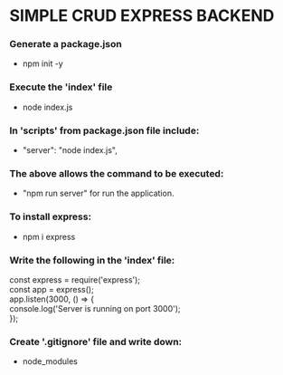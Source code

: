 # SIMPLE CRUD EXPRESS BACKEND

### Generate a package.json  
* npm init -y

### Execute the 'index' file  
* node index.js

### In 'scripts' from package.json file include:  
* "server": "node index.js",

### The above allows the command to be executed:  
* "npm run server" for run the application.

### To install express:  
* npm i express  

### Write the following in the 'index' file:
const express = require('express');  
const app = express();  
app.listen(3000, () => {  
    console.log('Server is running on port 3000');  
});  

### Create '.gitignore' file and write down:  
* node_modules

